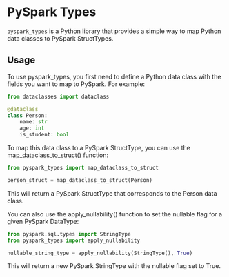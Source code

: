 # PySpark Types

`pyspark_types` is a Python library that provides a simple way to map Python data classes to PySpark StructTypes.

## Usage

To use pyspark_types, you first need to define a Python data class with the fields you want to map to PySpark. For example:

```python
from dataclasses import dataclass

@dataclass
class Person:
    name: str
    age: int
    is_student: bool

```
To map this data class to a PySpark StructType, you can use the map_dataclass_to_struct() function:

```python
from pyspark_types import map_dataclass_to_struct

person_struct = map_dataclass_to_struct(Person)
```

This will return a PySpark StructType that corresponds to the Person data class.

You can also use the apply_nullability() function to set the nullable flag for a given PySpark DataType:

```python
from pyspark.sql.types import StringType
from pyspark_types import apply_nullability

nullable_string_type = apply_nullability(StringType(), True)
```

This will return a new PySpark StringType with the nullable flag set to True.
